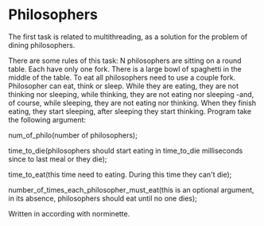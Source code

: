 # Philosophers
The first task is related to multithreading, as a solution for the problem of dining philosophers.

There are some rules of this task:
N philosophers are sitting on a round table. Each have only one fork. There is a large bowl of spaghetti in the middle of the table. To eat all philosophers need to use a couple fork. Philosopher can eat, think or sleep. While they are eating, they are not thinking nor sleeping, while thinking, they are not eating nor sleeping -and, of course, while sleeping, they are not eating nor thinking. When they finish eating, they start sleeping, after sleeping they start thinking. 
Program take the following argument: 

num_of_philo(number of philosophers);

time_to_die(philosophers should start eating in time_to_die milliseconds since to last meal or they die);

time_to_eat(this time need to eating. During this time they can't die);

number_of_times_each_philosopher_must_eat(this is an optional argument, in its absence, philosophers should eat until no one dies);

Written in according with norminette.

